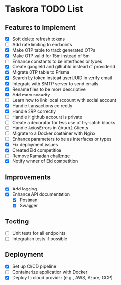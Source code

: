 # Taskora TODO List

## Features to Implement

- [x] Soft delete refresh tokens
- [ ] Add rate limiting to endpoints
- [x] Make OTP table to track generated OTPs
- [x] Make OTP valid for 15m instead of 5m
- [ ] Enhance constants to be interfaces or types
- [x] Create googleId and githubId instead of providerId
- [x] Migrate OTP table to Prisma
- [x] Search by token instead userUUID in verify email
- [x] Integrate with SMTP server to send emails
- [x] Rename files to be more descriptive
- [x] Add more security
- [ ] Learn how to link local account with social account
- [x] Handle transactions correctly
- [x] Handle SRP correctly
- [ ] Handle if github account is private
- [ ] Create a decorator for less use of try-catch blocks
- [ ] Handle AxiosErrors in OAuth2 Clients
- [ ] Migrate to a Docker container with Nginx
- [ ] Enhance parameters to be as interfaces or types
- [x] Fix deployment issues
- [x] Created Eid competition
- [ ] Remove Ramadan challenge
- [x] Notify winner of Eid competition

## Improvements

- [x] Add logging
- [x] Enhance API documentation
  - [x] Postman
  - [x] Swagger

## Testing

- [ ] Unit tests for all endpoints
- [ ] Integration tests if possible

## Deployment

- [x] Set up CI/CD pipeline
- [ ] Containerize application with Docker
- [x] Deploy to cloud provider (e.g., AWS, Azure, GCP)
